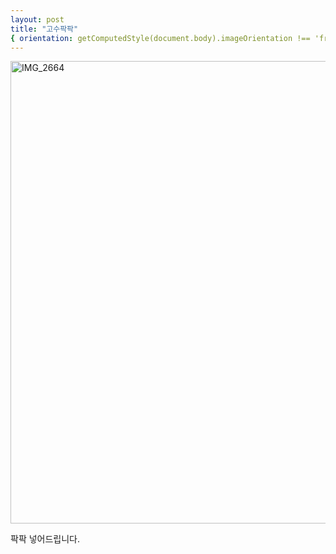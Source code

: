 ```yaml
---
layout: post
title: "고수팍팍"
{ orientation: getComputedStyle(document.body).imageOrientation !== 'from-image' }
---
```


<img width="740px" alt="IMG_2664" src="https://user-images.githubusercontent.com/81041256/111923312-ed649a00-8ae1-11eb-8847-ba43c44fa6d1.JPG">

팍팍 넣어드립니다.
